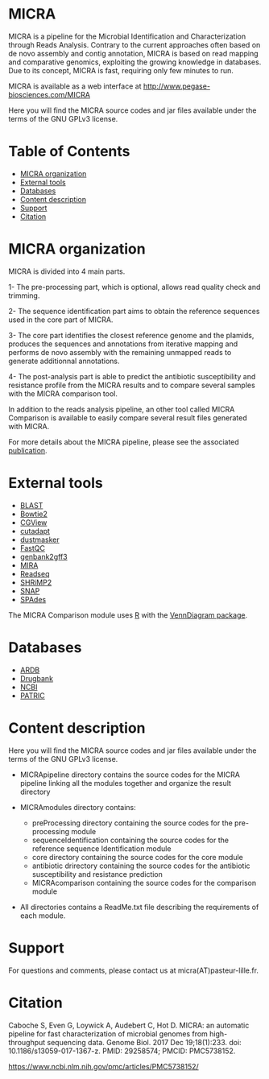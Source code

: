 MICRA
=========

MICRA is a pipeline for the Microbial Identification and Characterization through Reads Analysis. Contrary 
to the current approaches often based on de novo assembly and contig annotation, MICRA is based on read 
mapping and comparative genomics, exploiting the growing knowledge in databases. 
Due to its concept, MICRA is fast, requiring only few minutes to run. 

MICRA is available as a web interface at http://www.pegase-biosciences.com/MICRA

Here you will find the MICRA source codes and jar files available under the terms of the GNU GPLv3 license.

# Table of Contents
* [MICRA organization](#micra-organization)
* [External tools](#external-tools)
* [Databases](#databases)
* [Content description](#content-description)
* [Support](#support)
* [Citation](#citation)

# MICRA organization

MICRA is divided into 4 main parts.
		
1- The pre-processing part, which is optional, allows read quality check and trimming.

2- The sequence identification part aims to obtain the reference sequences used in the core part of MICRA.

3- The core part identifies the closest reference genome and the plamids, produces the 
sequences and annotations from iterative mapping and performs 
de novo assembly with the remaining unmapped reads to generate additionnal annotations.

4- The post-analysis part is able to predict the antibiotic susceptibility and resistance 
profile from the MICRA results and to compare several samples
with the MICRA comparison tool.


In addition to the reads analysis pipeline, an other tool called MICRA Comparison is available 
to easily compare several result files generated with MICRA.

For more details about the MICRA pipeline, please see the associated [publication](#citation). 

  
# External tools

* [BLAST](http://blast.ncbi.nlm.nih.gov/Blast.cgi)
* [Bowtie2](http://bowtie-bio.sourceforge.net/bowtie2/index.shtml)
* [CGView](http://wishart.biology.ualberta.ca/cgview/) 
* [cutadapt](https://github.com/marcelm/cutadapt) 
* [dustmasker](https://www.ncbi.nlm.nih.gov/IEB/ToolBox/CPP_DOC/lxr/source/src/app/dustmasker/)
* [FastQC](https://www.bioinformatics.babraham.ac.uk/projects/fastqc/)
* [genbank2gff3](https://github.com/bioperl/bioperl-live/blob/master/scripts/Bio-DB-GFF/bp_genbank2gff3.pl)
* [MIRA](https://sourceforge.net/projects/mira-assembler/)
* [Readseq](http://iubio.bio.indiana.edu/soft/molbio/readseq/java/)
* [SHRiMP2](http://compbio.cs.toronto.edu/shrimp/)
* [SNAP](http://snap.cs.berkeley.edu/)
* [SPAdes](http://bioinf.spbau.ru/en/spades)

The MICRA Comparison module uses [R](https://www.r-project.org/) with the [VennDiagram package](https://www.ncbi.nlm.nih.gov/pmc/articles/PMC3041657/).
		
# Databases

* [ARDB](https://ardb.cbcb.umd.edu/index.html)
* [Drugbank](http://www.drugbank.ca/) 
* [NCBI](https://www.ncbi.nlm.nih.gov/)
* [PATRIC](https://www.patricbrc.org/)

# Content description

Here you will find the MICRA source codes and jar files available under the terms of the GNU GPLv3 license.
* MICRApipeline directory contains the source codes for the MICRA pipeline linking all the modules together and organize
the result directory
* MICRAmodules directory contains:
	- preProcessing directory containing the source codes for the pre-processing module
	- sequenceIdentification containing the source codes for the reference sequence Identification module
	- core directory containing the source codes for the core module
	- antibiotic drirectory containing the source codes for the antibiotic susceptibility and resistance prediction
	- MICRAcomparison containing the source codes for the comparison module

* All directories contains a ReadMe.txt file describing the requirements of each module.


# Support
For questions and comments, please contact us at micra(AT)pasteur-lille.fr.

# Citation

Caboche S, Even G, Loywick A, Audebert C, Hot D. MICRA: an automatic pipeline for fast characterization of microbial genomes from high-throughput sequencing data. Genome Biol. 2017 Dec 19;18(1):233. doi: 10.1186/s13059-017-1367-z. PMID: 29258574; PMCID: PMC5738152.

https://www.ncbi.nlm.nih.gov/pmc/articles/PMC5738152/


